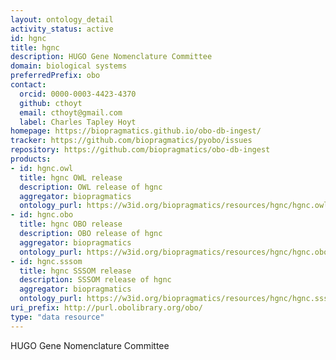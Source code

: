 ```yaml
---
layout: ontology_detail
activity_status: active
id: hgnc
title: hgnc
description: HUGO Gene Nomenclature Committee
domain: biological systems
preferredPrefix: obo
contact:
  orcid: 0000-0003-4423-4370
  github: cthoyt
  email: cthoyt@gmail.com
  label: Charles Tapley Hoyt
homepage: https://biopragmatics.github.io/obo-db-ingest/
tracker: https://github.com/biopragmatics/pyobo/issues
repository: https://github.com/biopragmatics/obo-db-ingest
products:
- id: hgnc.owl
  title: hgnc OWL release
  description: OWL release of hgnc
  aggregator: biopragmatics
  ontology_purl: https://w3id.org/biopragmatics/resources/hgnc/hgnc.owl
- id: hgnc.obo
  title: hgnc OBO release
  description: OBO release of hgnc
  aggregator: biopragmatics
  ontology_purl: https://w3id.org/biopragmatics/resources/hgnc/hgnc.obo
- id: hgnc.sssom
  title: hgnc SSSOM release
  description: SSSOM release of hgnc
  aggregator: biopragmatics
  ontology_purl: https://w3id.org/biopragmatics/resources/hgnc/hgnc.sssom
uri_prefix: http://purl.obolibrary.org/obo/
type: "data resource"
---
```


HUGO Gene Nomenclature Committee
